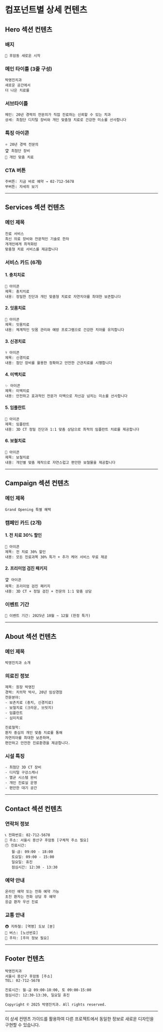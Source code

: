 # 컴포넌트별 상세 컨텐츠

## Hero 섹션 컨텐츠

### 배지
```
🏥 후암동 새로운 시작
```

### 메인 타이틀 (3줄 구성)
```
박영진치과
새로운 공간에서  
더 나은 치료를
```

### 서브타이틀
```
메인: 20년 경력의 전문의가 직접 진료하는 신뢰할 수 있는 치과
상세: 최첨단 디지털 장비와 개인 맞춤형 치료로 건강한 미소를 선사합니다
```

### 특징 아이콘
```
⭐ 20년 경력 전문의
🏆 최첨단 장비
💎 개인 맞춤 치료
```

### CTA 버튼
```
주버튼: 지금 바로 예약 → 02-712-5678
부버튼: 자세히 보기
```

---

## Services 섹션 컨텐츠

### 메인 제목
```
진료 서비스
최신 의료 장비와 전문적인 기술로 한차
개개인에게 최적화된
맞춤형 치료 서비스를 제공합니다
```

### 서비스 카드 (6개)

#### 1. 충치치료
```
🦷 아이콘
제목: 충치치료
내용: 정밀한 진단과 개인 맞춤형 치료로 자연치아를 최대한 보존합니다
```

#### 2. 잇몸치료  
```
🌿 아이콘
제목: 잇몸치료
내용: 체계적인 잇몸 관리와 예방 프로그램으로 건강한 치아를 유지합니다
```

#### 3. 신경치료
```
⚕️ 아이콘  
제목: 신경치료
내용: 첨단 장비를 활용한 정확하고 안전한 근관치료를 시행합니다
```

#### 4. 미백치료
```
✨ 아이콘
제목: 미백치료  
내용: 안전하고 효과적인 전문가 미백으로 자신감 넘치는 미소를 선사합니다
```

#### 5. 임플란트
```
🔧 아이콘
제목: 임플란트
내용: 3D CT 정밀 진단과 1:1 맞춤 상담으로 최적의 임플란트 치료를 제공합니다  
```

#### 6. 보철치료
```
👑 아이콘
제목: 보철치료
내용: 개인별 맞춤 제작으로 자연스럽고 편안한 보철물을 제공합니다
```

---

## Campaign 섹션 컨텐츠

### 메인 제목
```
Grand Opening 특별 혜택
```

### 캠페인 카드 (2개)

#### 1. 전 치료 30% 할인
```
💎 아이콘
제목: 전 치료 30% 할인
내용: 모든 진료과목 30% 특가 + 추가 케어 서비스 무료 제공
```

#### 2. 프리미엄 검진 패키지
```
🏆 아이콘  
제목: 프리미엄 검진 패키지
내용: 3D CT + 정밀 검진 + 전문의 1:1 맞춤 상담
```

### 이벤트 기간
```
📅 이벤트 기간: 2025년 10월 ~ 12월 (한정 특가)
```

---

## About 섹션 컨텐츠

### 메인 제목
```
박영진치과 소개
```

### 의료진 정보
```
제목: 원장 박영진
경력: 치의학 박사, 20년 임상경험
전문분야: 
- 보존치료 (충치, 신경치료)
- 보철치료 (크라운, 브릿지)  
- 임플란트
- 심미치료

진료철학:
환자 중심의 개인 맞춤 치료를 통해 
자연치아를 최대한 보존하며,
편안하고 안전한 진료환경을 제공합니다.
```

### 시설 특징
```
- 최첨단 3D CT 장비
- 디지털 구강스캐너
- 멸균 시스템 완비
- 개인 진료실 운영
- 편안한 대기 공간
```

---

## Contact 섹션 컨텐츠

### 연락처 정보
```
📞 전화번호: 02-712-5678
📍 주소: 서울시 용산구 후암동 [구체적 주소 필요]
🕐 진료시간:
   월-금: 09:00 - 18:00
   토요일: 09:00 - 15:00  
   일요일: 휴진
   점심시간: 12:30 - 13:30
```

### 예약 안내
```
온라인 예약 또는 전화 예약 가능
초진 환자는 전화 상담 후 예약
응급 환자 우선 진료
```

### 교통 안내
```
🚇 지하철: [역명] 도보 [분]
🚌 버스: [노선번호] 
🚗 주차: [주차 정보 필요]
```

---

## Footer 컨텐츠

```
박영진치과
서울시 용산구 후암동 [주소]
TEL: 02-712-5678

진료시간: 월-금 09:00-18:00, 토 09:00-15:00
점심시간: 12:30-13:30, 일요일 휴진

Copyright © 2025 박영진치과. All rights reserved.
```

---

이 상세 컨텐츠 가이드를 활용하여 
다른 프로젝트에서 동일한 정보로 
새로운 디자인을 구현할 수 있습니다.